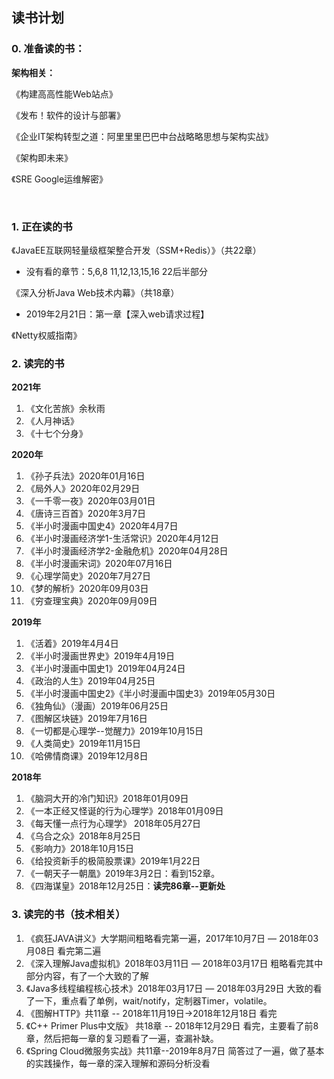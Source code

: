 ## 读书计划

### 0. 准备读的书：

**架构相关：**

《构建⾼高性能Web站点》

《发布！软件的设计与部署》 

《企业IT架构转型之道：阿⾥里里巴巴中台战略略思想与架构实战》 

《架构即未来》 

《SRE Google运维解密》



​	

### 1. 正在读的书

《JavaEE互联网轻量级框架整合开发（SSM+Redis）》（共22章）

- 没有看的章节：5,6,8   11,12,13,15,16    22后半部分

《深入分析Java Web技术内幕》（共18章）

- 2019年2月21日：第一章【深入web请求过程】

《Netty权威指南》



### 2. 读完的书

**2021年**

1. 《文化苦旅》余秋雨
2. 《人月神话》
3. 《十七个分身》



**2020年**

1. 《孙子兵法》2020年01月16日
2. 《局外人》2020年02月29日
3. 《一千零一夜》2020年03月01日
4. 《唐诗三百首》2020年3月7日
5. 《半小时漫画中国史4》2020年4月7日
6. 《半小时漫画经济学1-生活常识》2020年4月12日
7. 《半小时漫画经济学2-金融危机》2020年04月28日
8. 《半小时漫画宋词》2020年07月16日
9. 《心理学简史》2020年7月27日
10. 《梦的解析》2020年09月03日
11. 《穷查理宝典》2020年09月09日

**2019年**

1. 《活着》2019年4月4日
2. 《半小时漫画世界史》2019年4月19日
3. 《半小时漫画中国史1》2019年04月24日
4. 《政治的人生》2019年04月25日
5. 《半小时漫画中国史2》《半小时漫画中国史3》2019年05月30日
6. 《独角仙》（漫画）2019年06月25日
7. 《图解区块链》2019年7月16日
8. 《一切都是心理学--觉醒力》2019年10月15日
9. 《人类简史》2019年11月15日
10. 《哈佛情商课》2019年12月8日

**2018年**

1. 《脑洞大开的冷门知识》2018年01月09日
2. 《一本正经又怪诞的行为心理学》2018年01月09日
3. 《每天懂一点行为心理学》 2018年05月27日
4. 《乌合之众》2018年8月25日
5. 《影响力》2018年10月15日
6. 《给投资新手的极简股票课》2019年1月22日
7. 《一朝天子一朝凰》2019年3月2日：看到152章。
8. 《四海谋皇》2018年12月25日：**读完86章--更新处**

### 3. 读完的书（技术相关）

1. 《疯狂JAVA讲义》大学期间粗略看完第一遍，2017年10月7日 — 2018年03月08日 看完第二遍
2. 《深入理解Java虚拟机》2018年03月11日 — 2018年03月17日 粗略看完其中部分内容，有了一个大致的了解
3. 《Java多线程编程核心技术》2018年03月17日 — 2018年03月29日 大致的看了一下，重点看了单例，wait/notify，定制器Timer，volatile。
4. 《图解HTTP》共11章 -- 2018年11月19日->2018年12月18日 看完
5. 《C++ Primer Plus中文版》 共18章 -- 2018年12月29日 看完，主要看了前8章，然后把每一章的复习题看了一遍，查漏补缺。
6. 《Spring Cloud微服务实战》共11章--2019年8月7日 简答过了一遍，做了基本的实践操作，每一章的深入理解和源码分析没看

